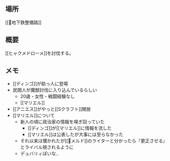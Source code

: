 ## 場所

[[🚪地下鉄整備路]]

## 概要

[[ヒャクメドローメ]]を討伐する。

## メモ

- [[ディンゴ]]が助っ人に登場
- 民間人が魔獣討伐に入り込んでいるらしい
	- 20歳・女性・戦闘経験なし
	- [[マリエル]]
- [[アニエス]]がやっと[[Sクラフト]]開放
- [[マリエル]]について
	- 新人の頃に政治家の情報を嗅ぎ回っていた
		- [[ディンゴ]]が[[マリエル]]に情報を流した
		- [[マリエル]]は公表したが大事には至らなかった
	- それ以来は懐かれたが[[📙メルド]]のライターと分かったら『更正させる』とライバル視されるように
	- デュバリィぽいな..